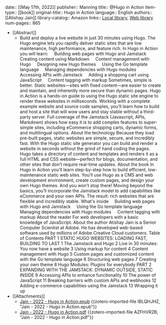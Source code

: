 date:: [[May 17th, 2022]]
publisher:: Manning
title:: @Hugo in Action
item-type:: [[book]]
original-title:: Hugo in Action
language:: English
authors:: [[Atishay Jain]]
library-catalog:: Amazon
links:: [Local library](zotero://select/groups/2386895/items/Q2SK9VW9), [Web library](https://www.zotero.org/groups/2386895/items/Q2SK9VW9)
num-pages:: 865

- [[Abstract]]
	- Build and deploy a live website in just 30 minutes using Hugo. The Hugo engine lets you rapidly deliver static sites that are low maintenance, high performance, and feature rich. In Hugo in Action you will learn:     Building web pages with Hugo and Jamstack     Creating content using Markdown     Content management with Hugo     Designing new Hugo themes     Using the Go template language     Managing dependencies with Hugo modules     Accessing APIs with Jamstack     Adding a shopping cart using JavaScript     Content tagging with markup  Sometimes, simple is better. Static websites—sites with fixed content—are easier to create and maintain, and inherently more secure than dynamic pages. Hugo in Action is a hands-on guide to using the Hugo static site engine to render these websites in milliseconds. Working with a complete example website and source code samples, you’ll learn how to build and host a site that will wow users and stay stable without a third-party server. Full coverage of the Jamstack (Javascript, APIs, Markdown) shows how easy it is to add complex features to super-simple sites, including eCommerce shopping carts, dynamic forms, and multilingual options.  About the technology Because they load pre-built pages, static websites are simple, secure, and incredibly fast. With the Hugo static site generator you can build and render a website in seconds without the grind of hand coding the pages. Hugo takes a directory of content and templates and renders it as a full HTML and CSS website—perfect for blogs, documentation, and other sites that don’t require real-time updates.  About the book In Hugo in Action you’ll learn step-by-step how to build efficient, low-maintenance static web sites. You’ll use Hugo as a CMS and web development environment, create custom pages, and design your own Hugo themes. And you won’t stop there! Moving beyond the basics, you’ll incorporate the Jamstack model to add capabilities like eCommerce and your own APIs. The result: rich websites that are flexible and incredibly stable.  What's inside     Building web pages with Hugo and Jamstack     Using the Go template language     Managing dependencies with Hugo modules     Content tagging with markup About the reader For web developers with a basic knowledge of JavaScript.  About the author Atishay Jain is a Senior Computer Scientist at Adobe. He has developed web-based software used by millions of Adobe Creative Cloud customers. Table of Contents PART 1 STATIC HUGO WEBSITES: LOADING FAST, BUILDING TO LAST 1 The Jamstack and Hugo 2 Live in 30 minutes: You now have a website 3 Using markup for content 4 Content management with Hugo 5 Custom pages and customized content with the Go template language 6 Structuring web pages 7 Creating your own theme 8 Hugo Modules: Plugins for everybody PART 2 EXPANDING WITH THE JAMSTACK: DYNAMIC OUTSIDE, STATIC INSIDE 9 Accessing APIs to enhance functionality 10 The power of JavaScript 11 Breaking barriers with custom APIs and webhooks 12 Adding e-commerce capabilities using the Jamstack 13 Wrapping it up
- [[Attachments]]
	- [Jain - 2022 - Hugo in Action.epub](zotero://select/groups/2386895/items/IBLQHJHZ) {{zotero-imported-file IBLQHJHZ, "Jain - 2022 - Hugo in Action.epub"}}
	- [Jain - 2022 - Hugo in Action.pdf](zotero://select/groups/2386895/items/AZFHVR2B) {{zotero-imported-file AZFHVR2B, "Jain - 2022 - Hugo in Action.pdf"}}